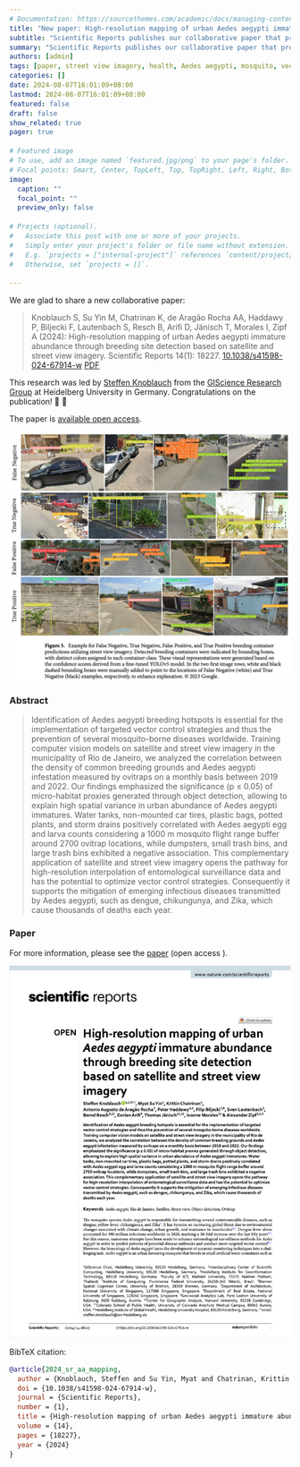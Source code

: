 ```yaml
---
# Documentation: https://sourcethemes.com/academic/docs/managing-content/
title: "New paper: High-resolution mapping of urban Aedes aegypti immature abundance through breeding site detection based on satellite and street view imagery"
subtitle: "Scientific Reports publishes our collaborative paper that presents a method to detect mosquito breeding sites using satellite and street view imagery."
summary: "Scientific Reports publishes our collaborative paper that presents a method to detect mosquito breeding sites using satellite and street view imagery."
authors: [admin]
tags: [paper, street view imagery, health, Aedes aegypti, mosquito, vector control]
categories: []
date: 2024-08-07T16:01:09+08:00
lastmod: 2024-08-07T16:01:09+08:00
featured: false
draft: false
show_related: true
pager: true

# Featured image
# To use, add an image named `featured.jpg/png` to your page's folder.
# Focal points: Smart, Center, TopLeft, Top, TopRight, Left, Right, BottomLeft, Bottom, BottomRight.
image:
  caption: ""
  focal_point: ""
  preview_only: false

# Projects (optional).
#   Associate this post with one or more of your projects.
#   Simply enter your project's folder or file name without extension.
#   E.g. `projects = ["internal-project"]` references `content/project/deep-learning/index.md`.
#   Otherwise, set `projects = []`.

---
```


We are glad to share a new collaborative paper:

> Knoblauch S, Su Yin M, Chatrinan K, de Aragão Rocha AA, Haddawy P, Biljecki F, Lautenbach S, Resch B, Arifi D, Jänisch T, Morales I, Zipf A (2024): High-resolution mapping of urban Aedes aegypti immature abundance through breeding site detection based on satellite and street view imagery. Scientific Reports 14(1): 18227. [<i class="ai ai-doi-square ai"></i> 10.1038/s41598-024-67914-w](https://doi.org/10.1038/s41598-024-67914-w) [<i class="far fa-file-pdf"></i> PDF](/publication/2024-sr-aa-mapping/2024-sr-aa-mapping.pdf)</i> <i class="ai ai-open-access-square ai"></i>

This research was led by [Steffen Knoblauch](https://www.geog.uni-heidelberg.de/gis/knoblauch.html) from the [GIScience Research Group](https://www.geog.uni-heidelberg.de/gis/index_en.html) at Heidelberg University in Germany.
Congratulations on the publication! :raised_hands: :clap:

The paper is [available open access](https://doi.org/10.1038/s41598-024-67914-w).

![](1.png)

### Abstract

> Identification of Aedes aegypti breeding hotspots is essential for the implementation of targeted vector control strategies and thus the prevention of several mosquito-borne diseases worldwide. Training computer vision models on satellite and street view imagery in the municipality of Rio de Janeiro, we analyzed the correlation between the density of common breeding grounds and Aedes aegypti infestation measured by ovitraps on a monthly basis between 2019 and 2022. Our findings emphasized the significance (p ≤ 0.05) of micro-habitat proxies generated through object detection, allowing to explain high spatial variance in urban abundance of Aedes aegypti immatures. Water tanks, non-mounted car tires, plastic bags, potted plants, and storm drains positively correlated with Aedes aegypti egg and larva counts considering a 1000 m mosquito flight range buffer around 2700 ovitrap locations, while dumpsters, small trash bins, and large trash bins exhibited a negative association. This complementary application of satellite and street view imagery opens the pathway for high-resolution interpolation of entomological surveillance data and has the potential to optimize vector control strategies. Consequently it supports the mitigation of emerging infectious diseases transmitted by Aedes aegypti, such as dengue, chikungunya, and Zika, which cause thousands of deaths each year.

### Paper 

For more information, please see the [paper](/publication/2024-sr-aa-mapping/) (open access <i class="ai ai-open-access-square ai"></i>).

[![](page-one.png)](/publication/2024-sr-aa-mapping/)

BibTeX citation:
```bibtex
@article{2024_sr_aa_mapping,
  author = {Knoblauch, Steffen and Su Yin, Myat and Chatrinan, Krittin and de Arag{\~a}o Rocha, Antonio Augusto and Haddawy, Peter and Biljecki, Filip and Lautenbach, Sven and Resch, Bernd and Arifi, Dorian and J{\"a}nisch, Thomas and Morales, Ivonne and Zipf, Alexander},
  doi = {10.1038/s41598-024-67914-w},
  journal = {Scientific Reports},
  number = {1},
  title = {High-resolution mapping of urban Aedes aegypti immature abundance through breeding site detection based on satellite and street view imagery},
  volume = {14},
  pages = {18227},
  year = {2024}
}
```
